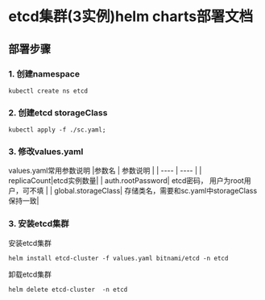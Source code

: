 # etcd集群(3实例)helm charts部署文档
## 部署步骤
### 1. 创建namespace
```
kubectl create ns etcd
```
### 2. 创建etcd storageClass
```
kubectl apply -f ./sc.yaml;
```

### 3. 修改values.yaml
values.yaml常用参数说明
|参数名   |   参数说明    |
|  ----  | ----  |
| replicaCount|etcd实例数量|
| auth.rootPassword| etcd密码， 用户为root用户，可不填 |
| global.storageClass| 存储类名，需要和sc.yaml中storageClass保持一致|


### 3. 安装etcd集群
安装etcd集群
```
helm install etcd-cluster -f values.yaml bitnami/etcd -n etcd
```

卸载etcd集群
```
helm delete etcd-cluster  -n etcd
```
